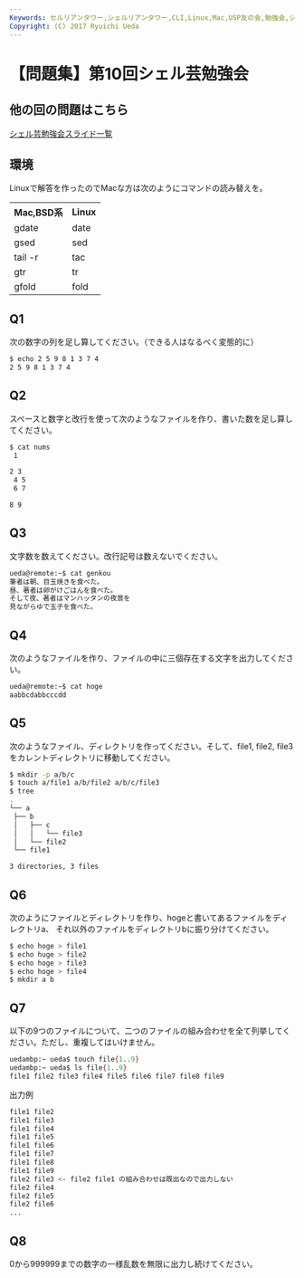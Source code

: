 ```yaml
---
Keywords: セルリアンタワー,シェルリアンタワー,CLI,Linux,Mac,USP友の会,勉強会,シェル芸,シェル芸勉強会
Copyright: (C) 2017 Ryuichi Ueda
---
```


# <!--:ja-->【問題集】第10回シェル芸勉強会<!--:-->
<!--:ja--><h2>他の回の問題はこちら</h2>

<a href="/?page=00684">シェル芸勉強会スライド一覧</a>

<!--:--><!--more--><!--:ja-->

<h2>環境</h2>

Linuxで解答を作ったのでMacな方は次のようにコマンドの読み替えを。

<table>
 <tr>
 <th>Mac,BSD系</th>
 <th>Linux</th>
 </tr>
 <tr>
 <td>gdate</td>
 <td>date</td>
 </tr>
 <tr>
 <td>gsed</td>
 <td>sed</td>
 </tr>
 <tr>
 <td>tail -r</td>
 <td>tac</td>
 </tr>
 <tr>
 <td>gtr</td>
 <td>tr</td>
 </tr>
 <tr>
 <td>gfold</td>
 <td>fold</td>
 </tr>
</table>

<h2>Q1</h2>

次の数字の列を足し算してください。（できる人はなるべく変態的に）

```bash
$ echo 2 5 9 8 1 3 7 4
2 5 9 8 1 3 7 4
```

<h2>Q2</h2>

スペースと数字と改行を使って次のようなファイルを作り、書いた数を足し算してください。

```bash
$ cat nums 
 1

2 3 
 4 5
 6 7

8 9
```

<h2>Q3</h2>

文字数を数えてください。改行記号は数えないでください。

```bash
ueda@remote:~$ cat genkou
筆者は朝、目玉焼きを食べた。
昼、著者は卵がけごはんを食べた。
そして夜、著者はマンハッタンの夜景を
見ながらゆで玉子を食べた。
```


<h2>Q4</h2>

次のようなファイルを作り、ファイルの中に三個存在する文字を出力してください。

```bash
ueda@remote:~$ cat hoge
aabbcdabbcccdd
```

<h2>Q5</h2>

次のようなファイル、ディレクトリを作ってください。そして、file1, file2, file3をカレントディレクトリに移動してください。

```bash
$ mkdir -p a/b/c
$ touch a/file1 a/b/file2 a/b/c/file3
$ tree
.
└── a
 ├── b
 │   ├── c
 │   │   └── file3
 │   └── file2
 └── file1

3 directories, 3 files
```

<h2>Q6</h2>

次のようにファイルとディレクトリを作り、hogeと書いてあるファイルをディレクトリa、
それ以外のファイルをディレクトリbに振り分けてください。

```bash
$ echo hoge > file1
$ echo huge > file2
$ echo hoge > file3
$ echo hoge > file4
$ mkdir a b
```

<h2>Q7</h2>

以下の9つのファイルについて、二つのファイルの組み合わせを全て列挙してください。ただし、重複してはいけません。

```bash
uedambp:~ ueda$ touch file{1..9}
uedambp:~ ueda$ ls file{1..9}
file1 file2 file3 file4 file5 file6 file7 file8 file9
```

出力例

```bash
file1 file2
file1 file3
file1 file4
file1 file5
file1 file6
file1 file7
file1 file8
file1 file9
file2 file3 <- file2 file1 の組み合わせは既出なので出力しない
file2 file4
file2 file5
file2 file6
...
```

<h2>Q8</h2>

0から999999までの数字の一様乱数を無限に出力し続けてください。

<!--:-->
